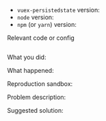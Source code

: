 <!--
Thanks for your interest in the project. Bugs filed and PRs submitted are appreciated!

Please make sure that you are familiar with and follow the Code of Conduct for
this project (found in the CODE_OF_CONDUCT.md file).

Please fill out this template with all the relevant information so we can
understand what's going on and fix the issue.
-->

- `vuex-persistedstate` version:
- `node` version:
- `npm` (or `yarn`) version:

Relevant code or config

```javascript
```

What you did:

What happened:

<!-- Please provide the full error message/screenshots/anything -->

Reproduction sandbox:

<!--
If possible, please create a CodeSandbox or Fiddle that reproduces the issue with the
minimal amount of code possible.

When trying to report a bug but do not not provide a reproducible CodeSandbox or Fiddle,
the issue will be closed without further notice.
-->

Problem description:

Suggested solution:

